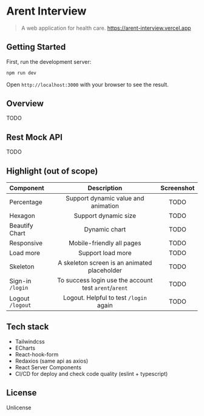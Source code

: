 # Arent Interview

> A web application for health care. https://arent-interview.vercel.app

## Getting Started

First, run the development server:

```bash
npm run dev
```

Open `http://localhost:3000` with your browser to see the result.

## Overview

TODO

## Rest Mock API

TODO

## Highlight (out of scope)

| Component        |                      Description                      | Screenshot |
| :--------------- | :---------------------------------------------------: | :--------: |
| Percentage       |          Support dynamic value and animation          |    TODO    |
| Hexagon          |                 Support dynamic size                  |    TODO    |
| Beautify Chart   |                     Dynamic chart                     |    TODO    |
| Responsive       |               Mobile-friendly all pages               |    TODO    |
| Load more        |                   Support load more                   |    TODO    |
| Skeleton         |     A skeleton screen is an animated placeholder      |    TODO    |
| Sign-in `/login` | To success login use the account test `arent`/`arent` |    TODO    |
| Logout `/logout` |        Logout. Helpful to test `/login` again         |    TODO    |

## Tech stack

- Tailwindcss
- ECharts
- React-hook-form
- Redaxios (same api as axios)
- React Server Components
- CI/CD for deploy and check code quality (eslint + typescript)

## License

Unlicense
